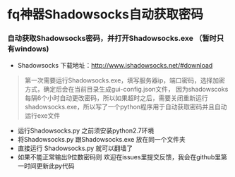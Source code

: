 # fq神器Shadowsocks自动获取密码 

### 自动获取Shadowsocks密码，并打开Shadowsocks.exe （暂时只有windows)

* Shadowsocks 下载地址：http://www.ishadowsocks.net/#download
> 第一次需要运行Shadowsocks.exe，填写服务器ip，端口密码，选择加密方式，确定后会在当前目录生成gui-config.json文件，
因为shadowscoks每隔6个小时自动更改密码，所以如果超时之后，需要关闭重新运行shadowsocks.exe，所以写了一个python程序用于自动获取密码并且自动运行exe文件

* 运行Shadowsocks.py 之前须安装python2.7环境
* 将Shadowsocks.py 跟Shadowsocks.exe 放在同一个文件夹
* 直接运行 Shadowsocks.py 就可以翻墙了
* 如果不能正常输出9位数密码则 欢迎在issues里提交反馈，我会在github里第一时间更新此py代码

